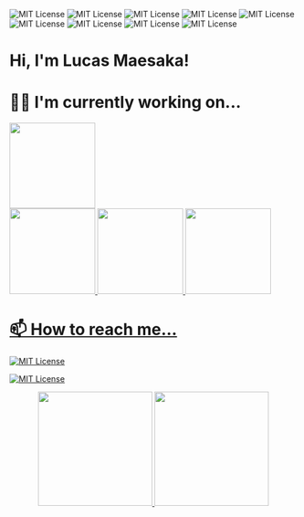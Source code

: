 
![MIT License](https://img.shields.io/badge/Linux-FCC624?style=for-the-badge&logo=linux&logoColor=black)
![MIT License](https://img.shields.io/badge/C%23-239120?style=for-the-badge&logo=c-sharp&logoColor=white)
![MIT License](https://img.shields.io/badge/Python-14354C?style=for-the-badge&logo=python&logoColor=white)
![MIT License](https://img.shields.io/badge/JavaScript-F7DF1E?style=for-the-badge&logo=javascript&logoColor=black)
![MIT License](https://img.shields.io/badge/TypeScript-007ACC?style=for-the-badge&logo=typescript&logoColor=white)
![MIT License](https://img.shields.io/badge/Java-ED8B00?style=for-the-badge&logo=openjdk&logoColor=white)
![MIT License](https://img.shields.io/badge/React-20232A?style=for-the-badge&logo=react&logoColor=61DAFB)
![MIT License](https://img.shields.io/badge/Angular-DD0031?style=for-the-badge&logo=angular&logoColor=white)
![MIT License](https://img.shields.io/badge/Amazon_AWS-232F3E?style=for-the-badge&logo=amazon-aws&logoColor=white)

# Hi, I'm Lucas Maesaka!

# 👩‍💻 I'm currently working on...
<div align="left">
  <a href="https://github.com/hidekimaesaka/kabum-price-alert/tree/main">
  <img height="150em" src="https://github-readme-stats.vercel.app/api/pin/?username=hidekimaesaka&repo=kabum-price-alert&theme=midnight-purple"/>
    <br/>
  <a href="https://github.com/hidekimaesaka/app-invest-product-svc">
  <img height="150em" src="https://github-readme-stats.vercel.app/api/pin/?username=hidekimaesaka&repo=app-invest-product-svc&theme=midnight-purple"/>
  <a href="https://github.com/hidekimaesaka/app-invest-front-end">
  <img height="150em" src="https://github-readme-stats.vercel.app/api/pin/?username=hidekimaesaka&repo=app-invest-front-end&theme=midnight-purple"/>

  <a href="https://github.com/hidekimaesaka/app-invest-user-svc">
  <img height="150em" src="https://github-readme-stats.vercel.app/api/pin/?username=hidekimaesaka&repo=app-invest-user-svc&theme=midnight-purple"/>
</div>

# 📫 How to reach me...

[![MIT License](https://img.shields.io/badge/Gmail-D14836?style=for-the-badge&logo=gmail&logoColor=white)](mailto:lucasmsk11@gmail.com)

[![MIT License](https://img.shields.io/badge/website-000000?style=for-the-badge&logo=About.me&logoColor=white)](https://lucasmaesaka.com)

<div align="center"> 
    <a href="https://github.com/hidekimaesaka">
  <img height="200em" src="https://github-readme-stats.vercel.app/api/top-langs/?username=hidekimaesaka&layout=compact&langs_count=7&theme=midnight-purple"/>
  <a href="https://github.com/hidekimaesaka">
<img height="200em" src="https://images-wixmp-ed30a86b8c4ca887773594c2.wixmp.com/f/e96c617f-4bb3-4914-942a-07fd8f114854/damjapo-9e3299ef-de7d-4c09-8bfe-7aab80e4d8b0.gif?token=eyJ0eXAiOiJKV1QiLCJhbGciOiJIUzI1NiJ9.eyJzdWIiOiJ1cm46YXBwOjdlMGQxODg5ODIyNjQzNzNhNWYwZDQxNWVhMGQyNmUwIiwiaXNzIjoidXJuOmFwcDo3ZTBkMTg4OTgyMjY0MzczYTVmMGQ0MTVlYTBkMjZlMCIsIm9iaiI6W1t7InBhdGgiOiJcL2ZcL2U5NmM2MTdmLTRiYjMtNDkxNC05NDJhLTA3ZmQ4ZjExNDg1NFwvZGFtamFwby05ZTMyOTllZi1kZTdkLTRjMDktOGJmZS03YWFiODBlNGQ4YjAuZ2lmIn1dXSwiYXVkIjpbInVybjpzZXJ2aWNlOmZpbGUuZG93bmxvYWQiXX0.2jqbydZmJQ9DJfJk1BKeuVcTi-1SNqaIUGqGBX9bOqc"/>

</div>
